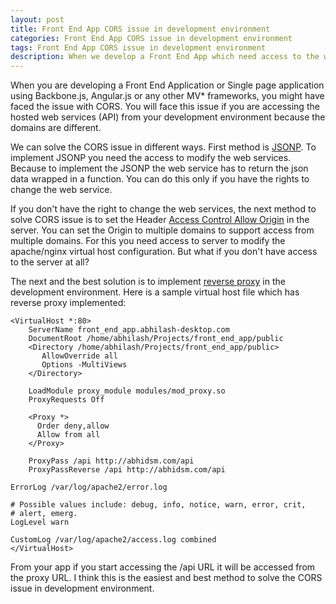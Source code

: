 ```yaml
---
layout: post
title: Front End App CORS issue in development environment 
categories: Front End App CORS issue in development environment 
tags: Front End App CORS issue in development environment 
description: When we develop a Front End App which need access to the web services will face the Cross Origin Resource Sharing issue. This post is about how to solve this issue.
---
```


When you are developing a Front End Application or Single page
application using Backbone.js, Angular.js or any other MV* frameworks,
you might have faced the issue with CORS. You will face this issue if
you are accessing the hosted web services (API) from your development
environment because the domains are different.
<!--more-->
We can solve the CORS issue in different ways. First method is
[JSONP](http://en.wikipedia.org/wiki/JSONP). To implement JSONP you
need the access to modify the web services. Because to implement the
JSONP the web service has to return the json data wrapped in a
function. You can do this only if you have the rights to change the
web service.

If you don't have the right to change the web services, the next
method to solve CORS issue is to set the Header [Access Control Allow
Origin](http://enable-cors.org/server_apache.html) in the server. You
can set the Origin to multiple domains to support access from multiple
domains. For this you need access to server to modify the apache/nginx
virtual host configuration. But what if you don't have access to the server at all?

The next and the best solution is to implement [reverse
proxy](http://www.apachetutor.org/admin/reverseproxies) in the
development environment. Here is a sample virtual host file which has
reverse proxy implemented: 

    <VirtualHost *:80> 
        ServerName front_end_app.abhilash-desktop.com 
        DocumentRoot /home/abhilash/Projects/front_end_app/public 
        <Directory /home/abhilash/Projects/front_end_app/public> 
           AllowOverride all    
           Options -MultiViews  
        </Directory> 
           
        LoadModule proxy_module modules/mod_proxy.so 
        ProxyRequests Off 
      
        <Proxy *> 
          Order deny,allow 
          Allow from all 
        </Proxy> 
      
        ProxyPass /api http://abhidsm.com/api 
        ProxyPassReverse /api http://abhidsm.com/api 
                 
    ErrorLog /var/log/apache2/error.log 
                   
    # Possible values include: debug, info, notice, warn, error, crit, 
    # alert, emerg. 
    LogLevel warn 
         
    CustomLog /var/log/apache2/access.log combined 
    </VirtualHost>

From your app if you start accessing the /api URL it will be accessed
from the proxy URL. I think this is the easiest and best method to
solve the CORS issue in development environment.
